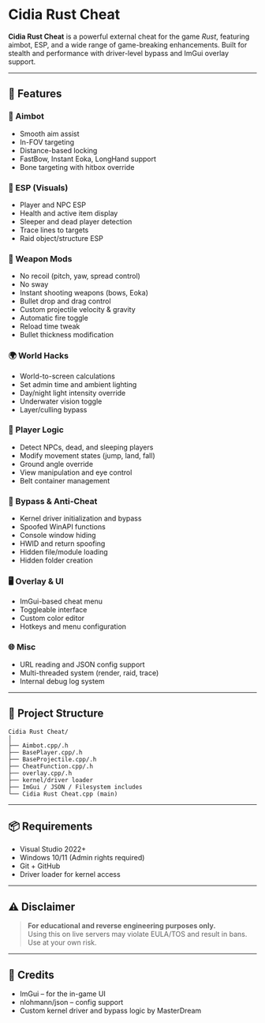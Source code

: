 # Cidia Rust Cheat

**Cidia Rust Cheat** is a powerful external cheat for the game *Rust*, featuring aimbot, ESP, and a wide range of game-breaking enhancements. Built for stealth and performance with driver-level bypass and ImGui overlay support.

---

## 🚀 Features

### 🎯 Aimbot
- Smooth aim assist
- In-FOV targeting
- Distance-based locking
- FastBow, Instant Eoka, LongHand support
- Bone targeting with hitbox override

### 🧠 ESP (Visuals)
- Player and NPC ESP
- Health and active item display
- Sleeper and dead player detection
- Trace lines to targets
- Raid object/structure ESP

### 🔫 Weapon Mods
- No recoil (pitch, yaw, spread control)
- No sway
- Instant shooting weapons (bows, Eoka)
- Bullet drop and drag control
- Custom projectile velocity & gravity
- Automatic fire toggle
- Reload time tweak
- Bullet thickness modification

### 🌍 World Hacks
- World-to-screen calculations
- Set admin time and ambient lighting
- Day/night light intensity override
- Underwater vision toggle
- Layer/culling bypass

### 🧠 Player Logic
- Detect NPCs, dead, and sleeping players
- Modify movement states (jump, land, fall)
- Ground angle override
- View manipulation and eye control
- Belt container management

### 🔐 Bypass & Anti-Cheat
- Kernel driver initialization and bypass
- Spoofed WinAPI functions
- Console window hiding
- HWID and return spoofing
- Hidden file/module loading
- Hidden folder creation

### 🖥️ Overlay & UI
- ImGui-based cheat menu
- Toggleable interface
- Custom color editor
- Hotkeys and menu configuration

### 🌐 Misc
- URL reading and JSON config support
- Multi-threaded system (render, raid, trace)
- Internal debug log system

---

## 📁 Project Structure

```
Cidia Rust Cheat/
│
├── Aimbot.cpp/.h
├── BasePlayer.cpp/.h
├── BaseProjectile.cpp/.h
├── CheatFunction.cpp/.h
├── overlay.cpp/.h
├── kernel/driver loader
├── ImGui / JSON / Filesystem includes
└── Cidia Rust Cheat.cpp (main)
```

---

## 📦 Requirements

- Visual Studio 2022+
- Windows 10/11 (Admin rights required)
- Git + GitHub
- Driver loader for kernel access

---

## ⚠️ Disclaimer

> **For educational and reverse engineering purposes only.**  
> Using this on live servers may violate EULA/TOS and result in bans.  
> Use at your own risk.

---

## 🔗 Credits

- ImGui – for the in-game UI
- nlohmann/json – config support
- Custom kernel driver and bypass logic by MasterDream

